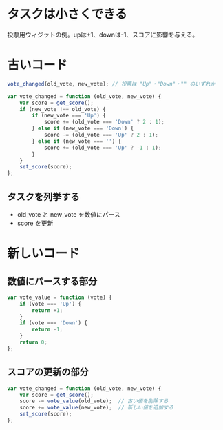 タスクは小さくできる
====================

投票用ウィジットの例。upは+1、downは-1、スコアに影響を与える。

# 古いコード

```javascript
vote_changed(old_vote, new_vote); // 投票は "Up"・"Down"・"" のいずれか
```

```javascript
var vote_changed = function (old_vote, new_vote) {
    var score = get_score();
    if (new_vote !== old_vote) {
        if (new_vote === 'Up') {
            score += (old_vote === 'Down' ? 2 : 1);
        } else if (new_vote === 'Down') {
            score -= (old_vote === 'Up' ? 2 : 1);
        } else if (new_vote === '') {
            score += (old_vote === 'Up' ? -1 : 1);
        }
    }
    set_score(score);
};
```

## タスクを列挙する

* old_vote と new_vote を数値にパース
* score を更新

# 新しいコード

## 数値にパースする部分

```javascript
var vote_value = function (vote) {
    if (vote === 'Up') {
        return +1;
    }
    if (vote === 'Down') {
        return -1;
    }
    return 0;
};
```

## スコアの更新の部分

```javascript
var vote_changed = function (old_vote, new_vote) {
    var score = get_score();
    score -= vote_value(old_vote);  // 古い値を削除する
    score += vote_value(new_vote);  // 新しい値を追加する
    set_score(score);
};
```
